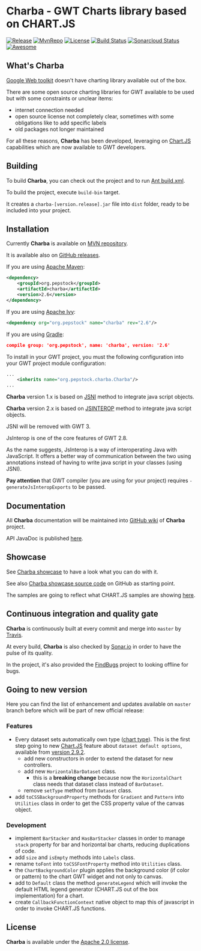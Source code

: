 Charba - GWT Charts library based on CHART.JS
===============================================

[![Release](https://img.shields.io/github/release/pepstock-org/Charba.svg)](https://github.com/pepstock-org/Charba/releases/latest) [![MvnRepo](https://maven-badges.herokuapp.com/maven-central/org.pepstock/charba/badge.svg)](https://mvnrepository.com/artifact/org.pepstock/charba) [![License](https://img.shields.io/github/license/pepstock-org/Charba.svg)](https://github.com/pepstock-org/Charba/blob/master/LICENSE-2.0.txt) [![Build Status](https://travis-ci.com/pepstock-org/Charba.svg?branch=master)](https://travis-ci.com/pepstock-org/Charba) [![Sonarcloud Status](https://sonarcloud.io/api/project_badges/measure?project=pepstock-org_Charba&metric=alert_status)](https://sonarcloud.io/dashboard?id=pepstock-org_Charba) [![Awesome](https://awesome.re/badge-flat2.svg)](https://github.com/chartjs/awesome)

What's Charba
--------

[Google Web toolkit](http://www.gwtproject.org/) doesn't have charting library available out of the box.

There are some open source charting libraries for GWT available to be used but with some constraints or unclear items:

 * internet connection needed
 * open source license not completely clear, sometimes with some obligations like to add specific labels
 * old packages not longer maintained

For all these reasons, **Charba** has been developed, leveraging on [Chart.JS](http://www.chartjs.org/) capabilities which are now available to GWT developers.
    
Building
--------

To build **Charba**, you can check out the project and to run [Ant build.xml](https://github.com/pepstock-org/Charba/blob/master/build.xml).

To build the project, execute `build-bin` target.

It creates a `charba-[version.release].jar` file into `dist` folder, ready to be included into your project.

Installation
------------

Currently **Charba** is available on [MVN repository](https://mvnrepository.com/artifact/org.pepstock/charba).

It is available also on [GitHub releases](https://github.com/pepstock-org/Charba/releases).

If you are using [Apache Maven](https://maven.apache.org/):

```xml
<dependency>
    <groupId>org.pepstock</groupId>
    <artifactId>charba</artifactId>
    <version>2.6</version>
</dependency>
```

If you are using [Apache Ivy](http://ant.apache.org/ivy/):

```xml
<dependency org="org.pepstock" name="charba" rev="2.6"/>
```

If you are using [Gradle](https://gradle.org/):

```json
compile group: 'org.pepstock', name: 'charba', version: '2.6'
```

To install in your GWT project, you must the following configuration into your GWT project module configuration:

```xml
...
    <inherits name="org.pepstock.charba.Charba"/>
...
```

**Charba** version 1.x is based on [JSNI](http://www.gwtproject.org/doc/latest/DevGuideCodingBasicsJSNI.html) method to integrate java script objects. 

**Charba** version 2.x is based on [JSINTEROP](http://www.gwtproject.org/doc/latest/DevGuideCodingBasicsJsInterop.html) method to integrate java script objects.

JSNI will be removed with GWT 3.

JsInterop is one of the core features of GWT 2.8. 

As the name suggests, JsInterop is a way of interoperating Java with JavaScript. It offers a better way of communication between the two using annotations instead of having to write java script in your classes (using JSNI).

**Pay attention** that GWT compiler (you are using for your project) requires `-generateJsInteropExports` to be passed.

Documentation
-------------

All **Charba** documentation will be maintained into [GitHub wiki](https://github.com/pepstock-org/Charba/wiki) of **Charba** project.

API JavaDoc is published [here](http://www.pepstock.org/Charba/2.6/index.html).

Showcase
--------

See [Charba showcase](http://www.pepstock.org/Charba-Showcase/Charba_Showcase.html) to have a look what you can do with it.

See also [Charba showcase source code](https://github.com/pepstock-org/Charba-Showcase) on GitHub as starting point.

The samples are going to reflect what CHART.JS samples are showing [here](http://www.chartjs.org/samples/latest/).

Continuous integration and quality gate
---------------------------------------

**Charba** is continuously built at every commit and merge into `master` by [Travis](https://travis-ci.com/pepstock-org/Charba).

At every build, **Charba** is also checked by [Sonar.io](https://sonarcloud.io/dashboard?id=pepstock-org_Charba) in order to have the pulse of its quality.

In the project, it's also provided the [FindBugs](https://github.com/pepstock-org/Charba/blob/2.6/charba.fbp) project to looking offline for bugs.

Going to new version
-------

Here you can find the list of enhancement and updates available on `master` branch before which will be part of new official release:

### Features

  * Every dataset sets automatically own type ([chart type](http://www.pepstock.org/Charba/2.6/org/pepstock/charba/client/ChartType.html)). This is the first step going to new [Chart.JS](http://www.chartjs.org/) feature about `dataset default options`, available from [version 2.9.2](https://github.com/chartjs/Chart.js/releases/tag/v2.9.2).
    * add new constructors in order to extend the dataset for new controllers.
    * add new `HorizontalBarDataset` class.
      * this is a **breaking change** because now the `HorizontalChart` class needs that dataset class instead of `BarDataset`.
    * remove `setType` method from `Dataset` class.
 * add `toCSSBackgroundProperty` methods for `Gradient` and `Pattern` into `Utilities` class in order to get the CSS property value of the canvas object.
    
### Development

  * implement `BarStacker` and `HasBarStacker` classes in order to manage `stack` property for bar and horizontal bar charts, reducing duplications of code.
  * add `size` and `isEmpty` methods into `Labels` class.
  * rename `toFont` into `toCSSFontProperty` method into `Utilities` class.
  * the `ChartBackgroundColor` plugin applies the background color (if color or pattern) to the chart GWT widget and not only to canvas.
  * add to `Default` class the method `generateLegend` which will invoke the default HTML legend generator (CHART.JS out of the box implementation) for a chart.
  * create `CallbackFunctionContext` native object to map this of javascript in order to invoke CHART.JS functions.

License
-------

 **Charba** is available under the [Apache 2.0 license](https://www.apache.org/licenses/LICENSE-2.0).
